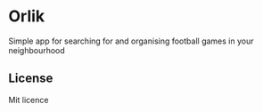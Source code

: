 # Orlik
Simple app for searching for and organising football games in your neighbourhood

## License
Mit licence
